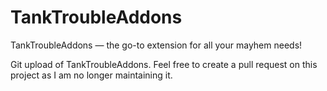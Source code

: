 # TankTroubleAddons

TankTroubleAddons — the go-to extension for all your mayhem needs!

Git upload of TankTroubleAddons. Feel free to create a pull request on this project as I am no longer maintaining it.
